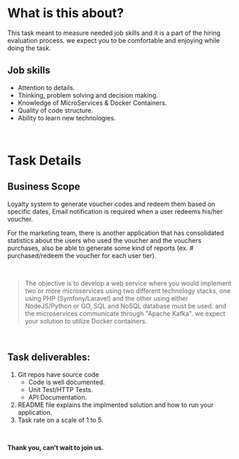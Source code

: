 # What is this about?
This task meant to measure needed job skills and it is a part of the hiring evaluation process. we expect you to be comfortable and enjoying while doing the task.
## Job skills
* Attention to details.
* Thinking, problem solving and decision making.
* Knowledge of MicroServices & Docker Containers.
* Quality of code structure.
* Ability to learn new technologies. 

</br>

# Task Details

## Business Scope
Loyalty system to generate voucher codes and redeem them based on specific dates, Email notification is required when a user redeems his/her voucher. 

For the marketing team, there is another application that has consolidated statistics about the users who used the voucher and the vouchers purchases,
also be able to generate some kind of reports (ex. # purchased/redeem the voucher for each user tier).

</br>

> The objective is to develop a web service where you would implement two or more microservices using two different technology stacks, one using PHP (Symfony/Laravel) and the other using either NodeJS/Python or GO, SQL and NoSQL database must be used. and the microservices communicate through "Apache Kafka". we expect your solution to utilize Docker containers.

</br>


## Task deliverables:
1. Git repos have source code  
    * Code is well documented.
    * Unit Test/HTTP Tests.
    * API Documentation.
2. README file explains the implmented solution and how to run your application.
4. Task rate on a scale of 1 to 5.

</br>

**Thank you, can't wait to join us.** 

